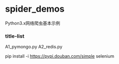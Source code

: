 # spider_demos
Python3.x网络爬虫基本示例

### title-list
A1_pymongo.py
A2_redis.py

pip install -i https://pypi.douban.com/simple selenium